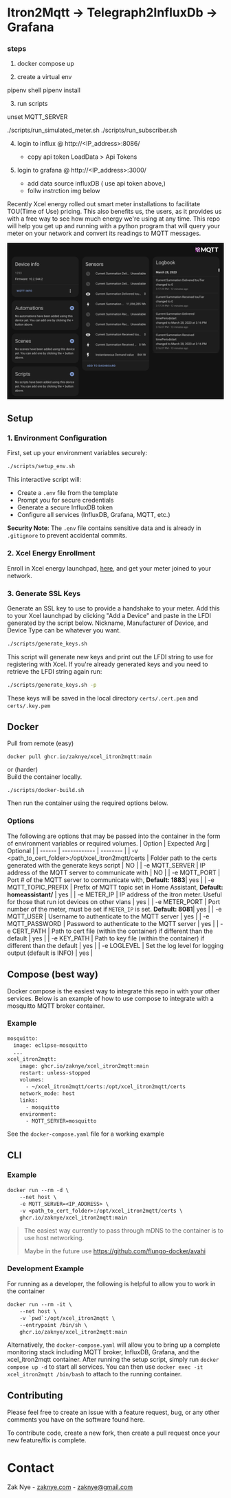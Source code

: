 # Itron2Mqtt -> Telegraph2InfluxDb -> Grafana

### steps

1. docker compose up 

2. create a virtual env

pipenv shell
pipenv install

3. run scripts

unset MQTT_SERVER

./scripts/run_simulated_meter.sh
./scripts/run_subscriber.sh

4. login to influx @ http://<IP_address>:8086/

    - copy api token LoadData > Api Tokens 

5. login to grafana @ http://<IP_address>:3000/

    - add data source influxDB ( use api token above,)
    - follw instrction img below 















Recently Xcel energy rolled out smart meter installations to facilitate TOU(Time of Use) pricing. This also benefits us, the users, as it provides us with a free way to see how much energy we're using at any time. This repo will help you get up and running with a python program that will query your meter on your network and convert its readings to MQTT messages.

![Homeassistant Screenshot](docs/homeassistant_screenshot.png)

## Setup

### 1. Environment Configuration

First, set up your environment variables securely:

```bash
./scripts/setup_env.sh
```

This interactive script will:

- Create a `.env` file from the template
- Prompt you for secure credentials
- Generate a secure InfluxDB token
- Configure all services (InfluxDB, Grafana, MQTT, etc.)

**Security Note**: The `.env` file contains sensitive data and is already in `.gitignore` to prevent accidental commits.

### 2. Xcel Energy Enrollment

Enroll in Xcel energy launchpad, [here](https://my.xcelenergy.com/MyAccount/s/meters-and-devices/), and get your meter joined to your network.

### 3. Generate SSL Keys

Generate an SSL key to use to provide a handshake to your meter. Add this to your Xcel launchpad by clicking "Add a Device" and paste in the LFDI generated by the script below. Nickname, Manufacturer of Device, and Device Type can be whatever you want.

```bash
./scripts/generate_keys.sh
```

This script will generate new keys and print out the LFDI string to use for registering with Xcel. If you're already generated keys and you need to retrieve the LFDI string again run:

```bash
./scripts/generate_keys.sh -p
```

These keys will be saved in the local directory `certs/.cert.pem` and `certs/.key.pem`

## Docker

Pull from remote (easy)

```
docker pull ghcr.io/zaknye/xcel_itron2mqtt:main
```

or (harder)\
Build the container locally.

```
./scripts/docker-build.sh
```

Then run the container using the required options below.

### Options

The following are options that may be passed into the container in the form of environment variables or required volumes.
| Option | Expected Arg | Optional |
| ------ | ------------ | -------- |
| -v <path_to_cert_folder>:/opt/xcel_itron2mqtt/certs | Folder path to the certs generated with the generate keys script | NO |
| -e MQTT_SERVER | IP address of the MQTT server to communicate with | NO |
| -e MQTT_PORT | Port # of the MQTT server to communicate with, **Default: 1883**| yes |
| -e MQTT_TOPIC_PREFIX | Prefix of MQTT topic set in Home Assistant, **Default: homeassistant/** | yes |
| -e METER_IP | IP address of the itron meter. Useful for those that run iot devices on other vlans | yes |
| -e METER_PORT | Port number of the meter, must be set if `METER_IP` is set. **Default: 8081**| yes |
| -e MQTT_USER | Username to authenticate to the MQTT server | yes |
| -e MQTT_PASSWORD | Password to authenticate to the MQTT server | yes |
| -e CERT_PATH | Path to cert file (within the container) if different than the default | yes |
| -e KEY_PATH | Path to key file (within the container) if different than the default | yes |
| -e LOGLEVEL | Set the log level for logging output (default is INFO) | yes |

## Compose (best way)

Docker compose is the easiest way to integrate this repo in with your other services. Below is an example of how to use compose to integrate with a mosquitto MQTT broker container.

### Example

```
mosquitto:
  image: eclipse-mosquitto
  ...
xcel_itron2mqtt:
    image: ghcr.io/zaknye/xcel_itron2mqtt:main
    restart: unless-stopped
    volumes:
      - ~/xcel_itron2mqtt/certs:/opt/xcel_itron2mqtt/certs
    network_mode: host
    links:
      - mosquitto
    environment:
      - MQTT_SERVER=mosquitto
```

See the `docker-compose.yaml` file for a working example

## CLI

### Example

```
docker run --rm -d \
    --net host \
    -e MQTT_SERVER=<IP_ADDRESS> \
    -v <path_to_cert_folder>:/opt/xcel_itron2mqtt/certs \
    ghcr.io/zaknye/xcel_itron2mqtt:main
```

> The easiest way currently to pass through mDNS to the container is to use host networking.
>
> Maybe in the future use https://github.com/flungo-docker/avahi

### Development Example

For running as a developer, the following is helpful to allow you to work in the container

```
docker run --rm -it \
    --net host \
    -v `pwd`:/opt/xcel_itron2mqtt \
    --entrypoint /bin/sh \
    ghcr.io/zaknye/xcel_itron2mqtt:main
```

Alternatively, the `docker-compose.yaml` will allow you to bring up a complete monitoring stack including MQTT broker, InfluxDB, Grafana, and the xcel_itron2mqtt container. After running the setup script, simply run `docker compose up -d` to start all services. You can then use `docker exec -it xcel_itron2mqtt /bin/bash` to attach to the running container.

## Contributing

Please feel free to create an issue with a feature request, bug, or any other comments you have on the software found here.

To contribute code, create a new fork, then create a pull request once your new feature/fix is complete.

# Contact

Zak Nye - [zaknye.com](https://zaknye.com) - zaknye@gmail.com
